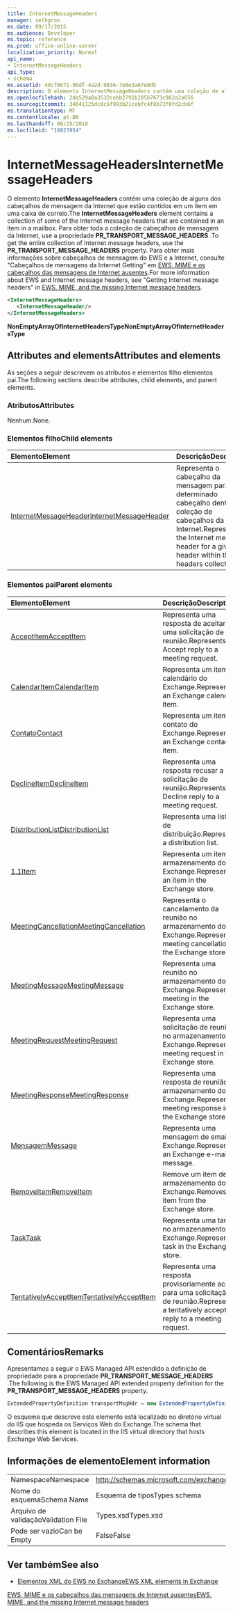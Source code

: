 ```yaml
---
title: InternetMessageHeaders
manager: sethgros
ms.date: 09/17/2015
ms.audience: Developer
ms.topic: reference
ms.prod: office-online-server
localization_priority: Normal
api_name:
- InternetMessageHeaders
api_type:
- schema
ms.assetid: 4dcf8671-96df-4a2d-9836-7e8e3a67e0db
description: O elemento InternetMessageHeaders contém uma coleção de alguns dos cabeçalhos de mensagem da Internet que estão contidos em um item em uma caixa de correio. Para obter toda a coleção de cabeçalhos de mensagem da Internet, use a propriedade PR_TRANSPORT_MESSAGE_HEADERS. Para obter mais informações sobre o EWS e cabeçalhos de mensagens da Internet, seeGetting Internet mensagem headersin EWS, MIME e os cabeçalhos das mensagens de Internet ausentes.
ms.openlocfilehash: 2da529a8a3532cebb2791b285b7673c962a2a656
ms.sourcegitcommit: 34041125dc8c5f993b21cebfc4f8b72f0fd2cb6f
ms.translationtype: MT
ms.contentlocale: pt-BR
ms.lasthandoff: 06/25/2018
ms.locfileid: "19823954"
---
```

# <a name="internetmessageheaders"></a><span data-ttu-id="abf62-105">InternetMessageHeaders</span><span class="sxs-lookup"><span data-stu-id="abf62-105">InternetMessageHeaders</span></span>

<span data-ttu-id="abf62-106">O elemento **InternetMessageHeaders** contém uma coleção de alguns dos cabeçalhos de mensagem da Internet que estão contidos em um item em uma caixa de correio.</span><span class="sxs-lookup"><span data-stu-id="abf62-106">The **InternetMessageHeaders** element contains a collection of some of the Internet message headers that are contained in an item in a mailbox.</span></span> <span data-ttu-id="abf62-107">Para obter toda a coleção de cabeçalhos de mensagem da Internet, use a propriedade **PR_TRANSPORT_MESSAGE_HEADERS** .</span><span class="sxs-lookup"><span data-stu-id="abf62-107">To get the entire collection of Internet message headers, use the **PR_TRANSPORT_MESSAGE_HEADERS** property.</span></span> <span data-ttu-id="abf62-108">Para obter mais informações sobre cabeçalhos de mensagem do EWS e a Internet, consulte "Cabeçalhos de mensagens da Internet Getting" em [EWS, MIME e os cabeçalhos das mensagens de Internet ausentes](http://msdn.microsoft.com/pt-br/library/exchange/hh545614%28v=exchg.140%29.aspx).</span><span class="sxs-lookup"><span data-stu-id="abf62-108">For more information about EWS and Internet message headers, see "Getting Internet message headers" in [EWS, MIME, and the missing Internet message headers](http://msdn.microsoft.com/pt-br/library/exchange/hh545614%28v=exchg.140%29.aspx).</span></span>
  
```XML
<InternetMessageHeaders>
   <InternetMessageHeader/>
</InternetMessageHeaders>
```

 <span data-ttu-id="abf62-109">**NonEmptyArrayOfInternetHeadersType**</span><span class="sxs-lookup"><span data-stu-id="abf62-109">**NonEmptyArrayOfInternetHeadersType**</span></span>
## <a name="attributes-and-elements"></a><span data-ttu-id="abf62-110">Attributes and elements</span><span class="sxs-lookup"><span data-stu-id="abf62-110">Attributes and elements</span></span>

<span data-ttu-id="abf62-111">As seções a seguir descrevem os atributos e elementos filho elementos pai.</span><span class="sxs-lookup"><span data-stu-id="abf62-111">The following sections describe attributes, child elements, and parent elements.</span></span>
  
### <a name="attributes"></a><span data-ttu-id="abf62-112">Atributos</span><span class="sxs-lookup"><span data-stu-id="abf62-112">Attributes</span></span>

<span data-ttu-id="abf62-113">Nenhum.</span><span class="sxs-lookup"><span data-stu-id="abf62-113">None.</span></span>
  
### <a name="child-elements"></a><span data-ttu-id="abf62-114">Elementos filho</span><span class="sxs-lookup"><span data-stu-id="abf62-114">Child elements</span></span>

|<span data-ttu-id="abf62-115">**Elemento**</span><span class="sxs-lookup"><span data-stu-id="abf62-115">**Element**</span></span>|<span data-ttu-id="abf62-116">**Descrição**</span><span class="sxs-lookup"><span data-stu-id="abf62-116">**Description**</span></span>|
|:-----|:-----|
|[<span data-ttu-id="abf62-117">InternetMessageHeader</span><span class="sxs-lookup"><span data-stu-id="abf62-117">InternetMessageHeader</span></span>](internetmessageheader.md) <br/> |<span data-ttu-id="abf62-118">Representa o cabeçalho da mensagem para um determinado cabeçalho dentro da coleção de cabeçalhos da Internet.</span><span class="sxs-lookup"><span data-stu-id="abf62-118">Represents the Internet message header for a given header within the headers collection.</span></span>  <br/> |
   
### <a name="parent-elements"></a><span data-ttu-id="abf62-119">Elementos pai</span><span class="sxs-lookup"><span data-stu-id="abf62-119">Parent elements</span></span>

|<span data-ttu-id="abf62-120">**Elemento**</span><span class="sxs-lookup"><span data-stu-id="abf62-120">**Element**</span></span>|<span data-ttu-id="abf62-121">**Descrição**</span><span class="sxs-lookup"><span data-stu-id="abf62-121">**Description**</span></span>|
|:-----|:-----|
|[<span data-ttu-id="abf62-122">AcceptItem</span><span class="sxs-lookup"><span data-stu-id="abf62-122">AcceptItem</span></span>](acceptitem.md) <br/> |<span data-ttu-id="abf62-123">Representa uma resposta de aceitar a uma solicitação de reunião.</span><span class="sxs-lookup"><span data-stu-id="abf62-123">Represents an Accept reply to a meeting request.</span></span>  <br/> |
|[<span data-ttu-id="abf62-124">CalendarItem</span><span class="sxs-lookup"><span data-stu-id="abf62-124">CalendarItem</span></span>](calendaritem.md) <br/> |<span data-ttu-id="abf62-125">Representa um item de calendário do Exchange.</span><span class="sxs-lookup"><span data-stu-id="abf62-125">Represents an Exchange calendar item.</span></span>  <br/> |
|[<span data-ttu-id="abf62-126">Contato</span><span class="sxs-lookup"><span data-stu-id="abf62-126">Contact</span></span>](contact.md) <br/> |<span data-ttu-id="abf62-127">Representa um item de contato do Exchange.</span><span class="sxs-lookup"><span data-stu-id="abf62-127">Represents an Exchange contact item.</span></span>  <br/> |
|[<span data-ttu-id="abf62-128">DeclineItem</span><span class="sxs-lookup"><span data-stu-id="abf62-128">DeclineItem</span></span>](declineitem.md) <br/> |<span data-ttu-id="abf62-129">Representa uma resposta recusar a uma solicitação de reunião.</span><span class="sxs-lookup"><span data-stu-id="abf62-129">Represents a Decline reply to a meeting request.</span></span>  <br/> |
|[<span data-ttu-id="abf62-130">DistributionList</span><span class="sxs-lookup"><span data-stu-id="abf62-130">DistributionList</span></span>](distributionlist.md) <br/> |<span data-ttu-id="abf62-131">Representa uma lista de distribuição.</span><span class="sxs-lookup"><span data-stu-id="abf62-131">Represents a distribution list.</span></span>  <br/> |
|[<span data-ttu-id="abf62-132">1.1</span><span class="sxs-lookup"><span data-stu-id="abf62-132">Item</span></span>](item.md) <br/> |<span data-ttu-id="abf62-133">Representa um item no armazenamento do Exchange.</span><span class="sxs-lookup"><span data-stu-id="abf62-133">Represents an item in the Exchange store.</span></span>  <br/> |
|[<span data-ttu-id="abf62-134">MeetingCancellation</span><span class="sxs-lookup"><span data-stu-id="abf62-134">MeetingCancellation</span></span>](meetingcancellation.md) <br/> |<span data-ttu-id="abf62-135">Representa o cancelamento da reunião no armazenamento do Exchange.</span><span class="sxs-lookup"><span data-stu-id="abf62-135">Represents a meeting cancellation in the Exchange store.</span></span>  <br/> |
|[<span data-ttu-id="abf62-136">MeetingMessage</span><span class="sxs-lookup"><span data-stu-id="abf62-136">MeetingMessage</span></span>](meetingmessage.md) <br/> |<span data-ttu-id="abf62-137">Representa uma reunião no armazenamento do Exchange.</span><span class="sxs-lookup"><span data-stu-id="abf62-137">Represents a meeting in the Exchange store.</span></span>  <br/> |
|[<span data-ttu-id="abf62-138">MeetingRequest</span><span class="sxs-lookup"><span data-stu-id="abf62-138">MeetingRequest</span></span>](meetingrequest.md) <br/> |<span data-ttu-id="abf62-139">Representa uma solicitação de reunião no armazenamento do Exchange.</span><span class="sxs-lookup"><span data-stu-id="abf62-139">Represents a meeting request in the Exchange store.</span></span>  <br/> |
|[<span data-ttu-id="abf62-140">MeetingResponse</span><span class="sxs-lookup"><span data-stu-id="abf62-140">MeetingResponse</span></span>](meetingresponse.md) <br/> |<span data-ttu-id="abf62-141">Representa uma resposta de reunião no armazenamento do Exchange.</span><span class="sxs-lookup"><span data-stu-id="abf62-141">Represents a meeting response in the Exchange store.</span></span>  <br/> |
|[<span data-ttu-id="abf62-142">Mensagem</span><span class="sxs-lookup"><span data-stu-id="abf62-142">Message</span></span>](message-ex15websvcsotherref.md) <br/> |<span data-ttu-id="abf62-143">Representa uma mensagem de email do Exchange.</span><span class="sxs-lookup"><span data-stu-id="abf62-143">Represents an Exchange e-mail message.</span></span>  <br/> |
|[<span data-ttu-id="abf62-144">RemoveItem</span><span class="sxs-lookup"><span data-stu-id="abf62-144">RemoveItem</span></span>](removeitem.md) <br/> |<span data-ttu-id="abf62-145">Remove um item de armazenamento do Exchange.</span><span class="sxs-lookup"><span data-stu-id="abf62-145">Removes an item from the Exchange store.</span></span>  <br/> |
|[<span data-ttu-id="abf62-146">Task</span><span class="sxs-lookup"><span data-stu-id="abf62-146">Task</span></span>](task.md) <br/> |<span data-ttu-id="abf62-147">Representa uma tarefa no armazenamento do Exchange.</span><span class="sxs-lookup"><span data-stu-id="abf62-147">Represents a task in the Exchange store.</span></span>  <br/> |
|[<span data-ttu-id="abf62-148">TentativelyAcceptItem</span><span class="sxs-lookup"><span data-stu-id="abf62-148">TentativelyAcceptItem</span></span>](tentativelyacceptitem.md) <br/> |<span data-ttu-id="abf62-149">Representa uma resposta provisoriamente aceita para uma solicitação de reunião.</span><span class="sxs-lookup"><span data-stu-id="abf62-149">Represents a tentatively accepted reply to a meeting request.</span></span>  <br/> |
   
## <a name="remarks"></a><span data-ttu-id="abf62-150">Comentários</span><span class="sxs-lookup"><span data-stu-id="abf62-150">Remarks</span></span>

<span data-ttu-id="abf62-151">Apresentamos a seguir o EWS Managed API estendido a definição de propriedade para a propriedade **PR_TRANSPORT_MESSAGE_HEADERS** .</span><span class="sxs-lookup"><span data-stu-id="abf62-151">The following is the EWS Managed API extended property definition for the **PR_TRANSPORT_MESSAGE_HEADERS** property.</span></span> 
  
```cs
ExtendedPropertyDefinition transportMsgHdr = new ExtendedPropertyDefinition(0x007D, MapiPropertyType.String);
```

<span data-ttu-id="abf62-152">O esquema que descreve este elemento está localizado no diretório virtual do IIS que hospeda os Serviços Web do Exchange.</span><span class="sxs-lookup"><span data-stu-id="abf62-152">The schema that describes this element is located in the IIS virtual directory that hosts Exchange Web Services.</span></span>
  
## <a name="element-information"></a><span data-ttu-id="abf62-153">Informações de elemento</span><span class="sxs-lookup"><span data-stu-id="abf62-153">Element information</span></span>

|||
|:-----|:-----|
|<span data-ttu-id="abf62-154">Namespace</span><span class="sxs-lookup"><span data-stu-id="abf62-154">Namespace</span></span>  <br/> |http://schemas.microsoft.com/exchange/services/2006/types  <br/> |
|<span data-ttu-id="abf62-155">Nome do esquema</span><span class="sxs-lookup"><span data-stu-id="abf62-155">Schema Name</span></span>  <br/> |<span data-ttu-id="abf62-156">Esquema de tipos</span><span class="sxs-lookup"><span data-stu-id="abf62-156">Types schema</span></span>  <br/> |
|<span data-ttu-id="abf62-157">Arquivo de validação</span><span class="sxs-lookup"><span data-stu-id="abf62-157">Validation File</span></span>  <br/> |<span data-ttu-id="abf62-158">Types.xsd</span><span class="sxs-lookup"><span data-stu-id="abf62-158">Types.xsd</span></span>  <br/> |
|<span data-ttu-id="abf62-159">Pode ser vazio</span><span class="sxs-lookup"><span data-stu-id="abf62-159">Can be Empty</span></span>  <br/> |<span data-ttu-id="abf62-160">False</span><span class="sxs-lookup"><span data-stu-id="abf62-160">False</span></span>  <br/> |
   
## <a name="see-also"></a><span data-ttu-id="abf62-161">Ver também</span><span class="sxs-lookup"><span data-stu-id="abf62-161">See also</span></span>



- [<span data-ttu-id="abf62-162">Elementos XML do EWS no Exchange</span><span class="sxs-lookup"><span data-stu-id="abf62-162">EWS XML elements in Exchange</span></span>](ews-xml-elements-in-exchange.md)


[<span data-ttu-id="abf62-163">EWS, MIME e os cabeçalhos das mensagens de Internet ausentes</span><span class="sxs-lookup"><span data-stu-id="abf62-163">EWS, MIME, and the missing Internet message headers</span></span>](http://msdn.microsoft.com/pt-br/library/exchange/hh545614%28v=exchg.140%29.aspx)

